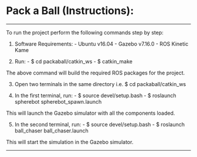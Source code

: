 # Pack a Ball (Instructions): 
__________________________________________________________________________

To run the project perform the following commands step by step:

1. Software Requirements:
            - Ubuntu v16.04
            - Gazebo v7.16.0
            - ROS Kinetic Kame

2. Run:
            - $ cd packaball/catkin_ws
            - $ catkin_make

The above command will build the required ROS packages for the project.

3. Open two terminals in the same directory i.e. $ cd packaball/catkin_ws

4. In the first terminal, run:
            - $ source devel/setup.bash
            - $ roslaunch spherebot spherebot_spawn.launch
   
This will launch the Gazebo simulator with all the components loaded.

5. In the second terminal, run:
            - $ source devel/setup.bash
            - $ roslaunch ball_chaser ball_chaser.launch
   
This will start the simulation in the Gazebo simulator.
__________________________________________________________________________
